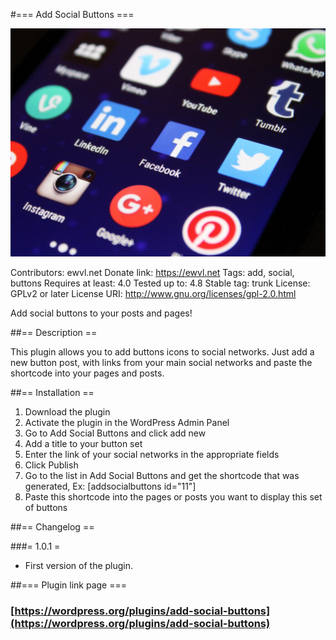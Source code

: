 #=== Add Social Buttons ===

<center><img src="./assets/img/media-998990_1920.jpg"></center>

Contributors: ewvl.net
Donate link: https://ewvl.net
Tags: add, social, buttons
Requires at least: 4.0
Tested up to: 4.8
Stable tag: trunk
License: GPLv2 or later
License URI: http://www.gnu.org/licenses/gpl-2.0.html

Add social buttons to your posts and pages!

##== Description ==

This plugin allows you to add buttons icons to social networks. Just add a new button post, with links from your main social networks and paste the shortcode into your pages and posts.

##== Installation ==

1. Download the plugin
2. Activate the plugin in the WordPress Admin Panel
3. Go to Add Social Buttons and click add new
4. Add a title to your button set
5. Enter the link of your social networks in the appropriate fields
6. Click Publish
7. Go to the list in Add Social Buttons and get the shortcode that was generated, Ex: [addsocialbuttons id="11"]
8. Paste this shortcode into the pages or posts you want to display this set of buttons

##== Changelog ==

###= 1.0.1 =
* First version of the plugin.

##=== Plugin link page ===
### [https://wordpress.org/plugins/add-social-buttons](https://wordpress.org/plugins/add-social-buttons)
